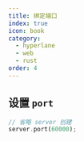 ```yaml
---
title: 绑定端口
index: true
icon: book
category:
  - hyperlane
  - web
  - rust
order: 4
---
```


## 设置 `port`

```rust
// 省略 server 创建
server.port(60000);
```

<Bottom />
